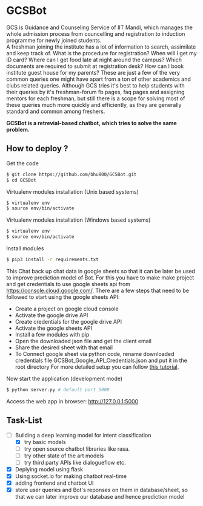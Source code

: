 # GCSBot

GCS is Guidance and Counseling Service of IIT Mandi, which manages the whole admission process from councelling and registration to induction programme for newly joined students.  
A freshman joining the institute has a lot of information to search, assimilate and keep track of. What is the procedure for registration? When will I get my ID card? Where can I get food late at night around the campus? Which documents are required to submit at registration desk? How can I book institute guest house for my parents? These are just a few of the very common queries one might have apart from a ton of other academics and clubs related queries.
Although GCS tries it's best to help students with their queries by it's freshman-forum fb pages, faq pages and assigning mentors for each freshman, but still there is a scope for solving most of these queries much more quickly and efficiently, as they are generally standard and common among freshers.  

**GCSBot is a retrevial-based chatbot, which tries to solve the same problem.**

## How to deploy ?

Get the code
```bash
$ git clone https://github.com/bhu800/GCSBot.git
$ cd GCSBot
```
Virtualenv modules installation (Unix based systems)
```bash
$ virtualenv env
$ source env/bin/activate
```
Virtualenv modules installation (Windows based systems)
```bash
$ virtualenv env
$ source env/bin/activate
```

Install modules
```bash
$ pip3 install -r requirements.txt
```   

This Chat back up chat data in google sheets so that it can be later be used to improve prediction model of Bot.
For this you have to make make project and get credentials to use google sheets api from https://console.cloud.google.com/.
There are a few steps that need to be followed to start using the google sheets API:

* Create a project on google cloud console
* Activate the google drive API
* Create credentials for the google drive API
* Activate the google sheets API
* Install a few modules with pip
* Open the downloaded json file and get the client email
* Share the desired sheet with that email
* To Connect google sheet via python code, rename downloaded credentials file GCSBot_Google_API_Credentials.json and put it in the root directory
For more detailed setup you can follow [this tutorial](https://techwithtim.net/tutorials/google-sheets-python-api-tutorial/).

 Now start the application (development mode)
 ```bash
 $ python server.py # default port 5000
 ```
 
 Access the web app in browser: http://127.0.0.1:5000

## Task-List
- [ ] Building a deep learning model for intent classification
    - [x] try basic models
    - [ ] try open source chatbot libraries like rasa.
    - [ ] try other state of the art models
    - [ ] try third party APIs like dialogueflow etc.
- [x] Deplying model using flask
- [x] Using socket.io for making chatbot real-time
- [x] adding frontend and chatbot UI
- [x] store user queries and Bot's reponses on them in database/sheet, so that we can later improve our database and hence prediction model
